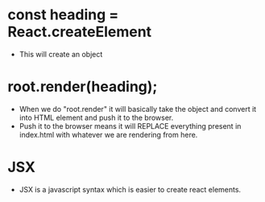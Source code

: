 # const heading = React.createElement
- This will create an object

# root.render(heading);
- When we do "root.render" it will basically take the object and convert it into HTML element and push it to the browser.
- Push it to the browser means it will REPLACE everything present in index.html with whatever we are rendering from here.

# JSX
- JSX is a javascript syntax which is easier to create react elements.

